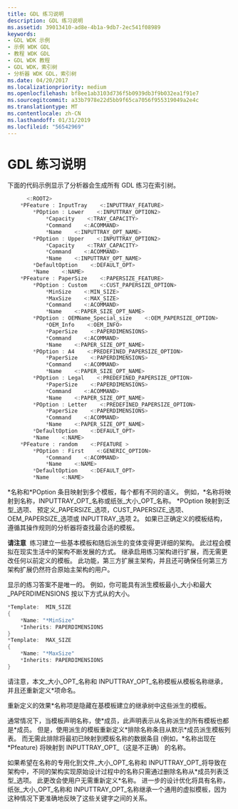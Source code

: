 ```yaml
---
title: GDL 练习说明
description: GDL 练习说明
ms.assetid: 39013410-ad8e-4b1a-9db7-2ec541f08989
keywords:
- GDL WDK 示例
- 示例 WDK GDL
- 教程 WDK GDL
- GDL WDK 教程
- GDL WDK，索引树
- 分析器 WDK GDL，索引树
ms.date: 04/20/2017
ms.localizationpriority: medium
ms.openlocfilehash: bf8ee1ab3103d736f5b0939db3f9b032ea1f91e7
ms.sourcegitcommit: a33b7978e22d5bb9f65ca7056f955319049a2e4c
ms.translationtype: MT
ms.contentlocale: zh-CN
ms.lasthandoff: 01/31/2019
ms.locfileid: "56542969"
---
```

# <a name="gdl-exercise-notes"></a>GDL 练习说明


下面的代码示例显示了分析器会生成所有 GDL 练习在索引树。

```cpp
      <:ROOT2>
    *PFeature : InputTray    <:INPUTTRAY_FEATURE>
        *POption : Lower    <:INPUTTRAY_OPTION2>
            *Capacity    <:TRAY_CAPACITY>
            *Command    <:ACOMMAND>
            *Name    <:INPUTTRAY_OPT_NAME>
        *POption : Upper    <:INPUTTRAY_OPTION2>
            *Capacity    <:TRAY_CAPACITY>
            *Command    <:ACOMMAND>
            *Name    <:INPUTTRAY_OPT_NAME>
        *DefaultOption    <:DEFAULT_OPT>
        *Name    <:NAME>
    *PFeature : PaperSize    <:PAPERSIZE_FEATURE>
        *POption : Custom    <:CUST_PAPERSIZE_OPTION>
            *MinSize    <:MIN_SIZE>
            *MaxSize    <:MAX_SIZE>
            *Command    <:ACOMMAND>
            *Name    <:PAPER_SIZE_OPT_NAME>
        *POption : OEMName_Special_size    <:OEM_PAPERSIZE_OPTION>
            *OEM_Info    <:OEM_INFO>
            *PaperSize    <:PAPERDIMENSIONS>
            *Command    <:ACOMMAND>
            *Name    <:PAPER_SIZE_OPT_NAME>
        *POption : A4    <:PREDEFINED_PAPERSIZE_OPTION>
            *PaperSize    <:PAPERDIMENSIONS>
            *Command    <:ACOMMAND>
            *Name    <:PAPER_SIZE_OPT_NAME>
        *POption : Legal    <:PREDEFINED_PAPERSIZE_OPTION>
            *PaperSize    <:PAPERDIMENSIONS>
            *Command    <:ACOMMAND>
            *Name    <:PAPER_SIZE_OPT_NAME>
        *POption : Letter    <:PREDEFINED_PAPERSIZE_OPTION>
            *PaperSize    <:PAPERDIMENSIONS>
            *Command    <:ACOMMAND>
            *Name    <:PAPER_SIZE_OPT_NAME>
        *DefaultOption    <:DEFAULT_OPT>
        *Name    <:NAME>
    *PFeature : random    <:PFEATURE >
        *POption : First    <:GENERIC_OPTION>
            *Command    <:ACOMMAND>
            *Name    <:NAME>
        *DefaultOption    <:DEFAULT_OPT>
        *Name    <:NAME>
```

\*名称和\*POption 条目映射到多个模板，每个都有不同的语义。 例如，\*名称将映射到名称，INPUTTRAY\_OPT\_名称或纸张\_大小\_OPT\_名称。 \*POption 映射到泛型\_选项、 预定义\_PAPERSIZE\_选项，CUST\_PAPERSIZE\_选项、 OEM\_PAPERSIZE\_选项或 INPUTTRAY\_选项 2。 如果已正确定义的模板结构，遵循其操作规则的分析器将查找最合适的模板。

**请注意**  练习建立一些基本模板和随后派生的变体变得更详细的架构。 此过程会模拟在现实生活中的架构不断发展的方式。 继承启用练习架构进行扩展，而无需更改任何以前定义的模板。 此功能，第三方扩展主架构，并且还可确保任何第三方架构扩展仍然符合原始主架构的用户。

 

显示的练习答案不是唯一的。 例如，你可能具有派生模板最小\_大小和最大\_PAPERDIMENSIONS 按以下方式从的大小。

```cpp
*Template:  MIN_SIZE
{
    *Name: "*MinSize"
    *Inherits: PAPERDIMENSIONS
}
*Template:  MAX_SIZE
{
    *Name: "*MaxSize"
    *Inherits: PAPERDIMENSIONS
}
```

请注意，本文\_大小\_OPT\_名称和 INPUTTRAY\_OPT\_名称模板从模板名称继承，并且还重新定义\*项命名。

重新定义的效果\*名称项是隐藏在基模板建立的继承树中这些派生的模板。

通常情况下，当模板声明名称，使\*成员，此声明表示从名称派生的所有模板也都是\*成员。 但是，使用派生的模板重新定义\*排除名称条目从默示\*成员派生模板列表。 而无需此排除将最初已映射到模板名称的数据条目 (例如，\*名称出现在\*Pfeature) 将映射到 INPUTTRAY\_OPT\_（这是不正确） 的名称。

如果希望在名称的专用化到文件\_大小\_OPT\_名称和 INPUTTRAY\_OPT\_将导致在架构中，不同的架构实现原始设计过程中的名称只需通过删除名称从\*成员列表泛型\_选项。 此更改会使用户无需重新定义\*名称。 进一步的设计优化将具有名称，纸张\_大小\_OPT\_名称和 INPUTTRAY\_OPT\_名称继承一个通用的虚拟模板，因为这种情况下更准确地反映了这些关键字之间的关系。

 

 




